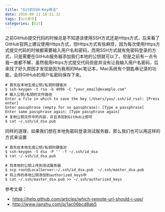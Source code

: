 ```yaml
---
title: "Git的SSH-Key用法"
date: 2016-09-11 16:51:32
tags: [Git命令]
categories: [Git]
---
```


之前GitHub提交代码的时候总是不知道该使用SSH方式还是Https方式，后来看了GitHub官网上建议使用Https方式，但Https方式有些麻烦，因为每次使用Https方式提交代码的时候都需要输入用户名和密码，而用SSH方式就有免密码登录的方式，只是需要在GitHub服务器添加我们本地的公钥就可以了。但是之前有一点令我一直都不解，虽然我用Https方式提交代码但是并没有让我输入用户名密码，后来找了好久原因才发现是因为我用的Mac笔记本，Mac系统有个钥匙串记录的功能，会将GitHub的用户名密码保存下来。


```
# 首先在本地生成公钥/私钥的键值对
$ ssh-keygen -t rsa -b 4096 -C "your_email@example.com"
# 输入公钥/私钥的文件路径
Enter a file in which to save the key (/Users/you/.ssh/id_rsa): [Press enter]
Enter passphrase (empty for no passphrase): [Type a passphrase]
Enter same passphrase again: [Type passphrase again]
# 复制公钥文件中的内容，并且添加到GitHub上即可
$ cat ~/.ssh/id_dsa.pub
```

同样的道理，如果我们想在本地免密码登录测试服务器，那么我们也可以用这样的方式来设置

```
# 首先在本地生成公钥/私钥的键值对
$ ssh-keygen -t dsa -P '' -f ~/.ssh/id_dsa
$ cat ~/.ssh/id_dsa.pub

# 将本地的公钥上传到测试服务器
$ scp root@LocalServer:~/.ssh/id_dsa.pub  ~/.ssh/master_dsa.pub
# 将上传的本地公钥添加到authorized_keys中
$ cat ~/.ssh/master_dsa.pub >> ~/.ssh/authorized_keys
```

参考文章：

- https://help.github.com/articles/which-remote-url-should-i-use/
- http://www.jianshu.com/p/1ac06bcd8ab5